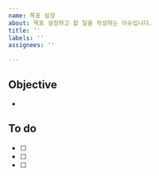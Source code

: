 ```yaml
---
name: 목표 설정
about: 목표 설정하고 할 일을 작성하는 이슈입니다.
title: ''
labels: ''
assignees: ''

---
```


## Objective
-

## To do
- [ ] 
- [ ] 
- [ ]
